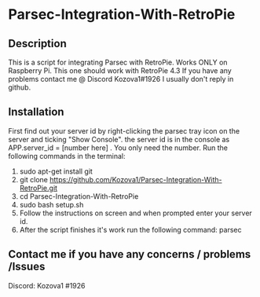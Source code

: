 # Parsec-Integration-With-RetroPie
Description
----------------------
This is a script for integrating Parsec with RetroPie.
Works ONLY on Raspberry Pi. 
This one should work with RetroPie 4.3
If you have any problems contact me @ Discord Kozova1#1926
I usually don't reply in github.

Installation
----------------------
First find out your server id by right-clicking the parsec tray icon on the server and ticking "Show Console".
the server id is in the console as APP.server_id = [number here] . You only need the number.
Run the following commands in the terminal:
  1. sudo apt-get install git
  2. git clone https://github.com/Kozova1/Parsec-Integration-With-RetroPie.git
  3. cd Parsec-Integration-With-RetroPie
  4. sudo bash setup.sh
  5. Follow the instructions on screen and when prompted enter your server id.
  6. After the script finishes it's work run the following command: parsec
  
  Contact me if you have any concerns / problems /Issues
  ------------------------------------------------------
  Discord: Kozova1 #1926
